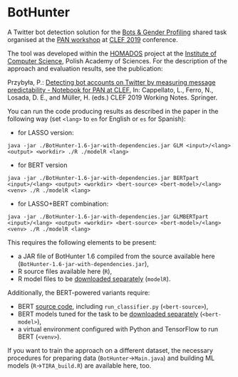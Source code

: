 # BotHunter

A Twitter bot detection solution for the [Bots & Gender Profiling](https://pan.webis.de/clef19/pan19-web/author-profiling.html) shared task organised at the [PAN workshop](https://pan.webis.de/) at [CLEF 2019](http://clef2019.clef-initiative.eu/) conference.

The tool was developed within the [HOMADOS](https://homados.ipipan.waw.pl/) project at the [Institute of Computer Science](https://ipipan.waw.pl/), Polish Academy of Sciences. For the description of the approach and evaluation results, see the publication:

Przybyła, P.: [Detecting bot accounts on Twitter by measuring message predictability - Notebook for PAN at CLEF.](<https://home.ipipan.waw.pl/p.przybyla/bib/detecting.pdf>) In: Cappellato, L., Ferro, N., Losada, D. E., and Müller, H. (eds.) CLEF 2019 Working Notes. Springer.

You can run the code producing results as described in the paper in the following way (set `<lang>` to `en` for English or `es` for Spanish):
- for LASSO version:

`java -jar ./BotHunter-1.6-jar-with-dependencies.jar GLM <input>/<lang> <output> <workdir> ./R ./modelR <lang>`
- for BERT version

`java -jar ./BotHunter-1.6-jar-with-dependencies.jar BERTpart <input>/<lang> <output> <workdir> <bert-source> <bert-model>/<lang> <venv> ./R ./modelR <lang>`
- for LASSO+BERT combination:

`java -jar ./BotHunter-1.6-jar-with-dependencies.jar GLMBERTpart <input>/<lang> <output> <workdir> <bert-source> <bert-model>/<lang> <venv> ./R ./modelR <lang>`

This requires the following elements to be present:
- a JAR file of BotHunter 1.6 compiled from the source available here (`BotHunter-1.6-jar-with-dependencies.jar`),
- R source files available here (`R`),
- R model files to be [downloaded separately](http://homados.ipipan.waw.pl/bothunter-data/modelR.zip) (`modelR`).

Additionally, the BERT-powered variants require:
- BERT [source code](https://github.com/google-research/bert), including `run_classifier.py` (`<bert-source>`),
- BERT models tuned for the task to be [downloaded separately](http://homados.ipipan.waw.pl/bothunter-data/bert-model.zip) (`<bert-model>`),
- a virtual environment configured with Python and TensorFlow to run BERT (`<venv>`).

If you want to train the approach on a different dataset, the necessary procedures for preparing data (`BotHunter`->`Main.java`) and building ML models (`R`->`TIRA_build.R`) are available here, too.


